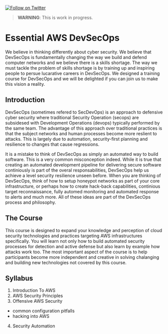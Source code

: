 [![Follow on Twitter](https://img.shields.io/twitter/follow/opendevsecops.svg?logo=twitter)](https://twitter.com/opendevsecops)

> **WARNING**: This is work in progress.

# Essential AWS DevSecOps

We believe in thinking differently about cyber security. We believe that DevSecOps is fundamentally changing the way we build and defend computer networks and we believe there is a skills shortage. The way we must tackle the problem of skills shortage is by training up and inspiring people to persue lucarative careers in DevSecOps. We designed a training course for DevSecOps and we will be delighted if you can join us to make this vision a reality.

## Introduction

DevSecOps (sometimes refered to SecDevOps) is an approach to defensive cyber security where traditional Security Operation (secops) are subsidesed with Development Operations (devops) typically performed by the same team. The advantage of this approach over traditional practices is that the subject networks and human processes become more reslient to attacks. This is largely due to automation, security-first planning and resilience to changes that cause regressions.

It is a mistake to think of DevSecOps as simply an automated way to build software. This is a very common misconception indeed. While it is true that creating an automated development pipeline for delivering secure software continiously is part of the overal responsabilities, DevSecOps help us achieve a level security resilience unseen before. When you are thinking of DevSecOps, think of how to setup honeypot networks as part of your core infrastructure, or perhaps how to create hack-back capabilities, continious target reconnaissance, fully automed monitoring and automated response to alerts and much more. All of these ideas are part of the DevSecOps process and philosophy.

## The Course

This course is designed to expand your knowledge and perception of cloud security technologies and practices targeting AWS infrastructures specifically. You will learn not only how to build automated security processes for detection and active defense but also learn by example how attacks work too. The most important aspect of the course is to help participants become more independent and creative in solving chalanging and building new technologies not covered by this course.

## Syllabus

1. Introduction To AWS
2. AWS Security Principles
3. Offensive AWS Security
  - common configuration pitfalls
  - hacking into AWS
4. Security Automation
